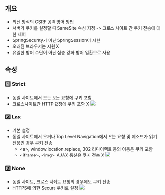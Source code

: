 ## 개요
- 최신 방식의 CSRF 공격 방어 방법
- 서버가 쿠키를 설정할 때 SameSite 속성 지정 -> 크로스 사이트 간 쿠키 전송에 대한 제어
- SpringSecurity가 아닌 SpringSession이 지원
- 오래된 브라우저는 지원 X
- 유일한 방어 수단이 아닌 심층 강화 방어 일환으로 사용
## 속성
### 1️⃣ Strict
- 동일 사이트에서 오는 모든 요청에 쿠키 포함
- 크로스사이트간 HTTP 요청에 쿠키 포함 X
![](https://i.imgur.com/imDTjlV.png)
### 2️⃣ Lax
- 기본 설정
- 동일 사이트에서 오거나 Top Level Navigation에서 오는 요청 및 메소드가 읽기 전용인 경우 쿠키 전송
	- \<a>, window.location.replace, 302 리다이렉트 등의 이동은 쿠키 포함
	- \<iframe>, \<img>, AJAX 통신은 쿠키 전송 X
![](https://i.imgur.com/uX964xB.png)
### 3️⃣ None
- 동일 사이트, 크로스 사이트 요청의 경우에도 쿠키 전송
- HTTPS에 의한 Secure 쿠키로 설정
![](https://i.imgur.com/pgJfCys.png)
